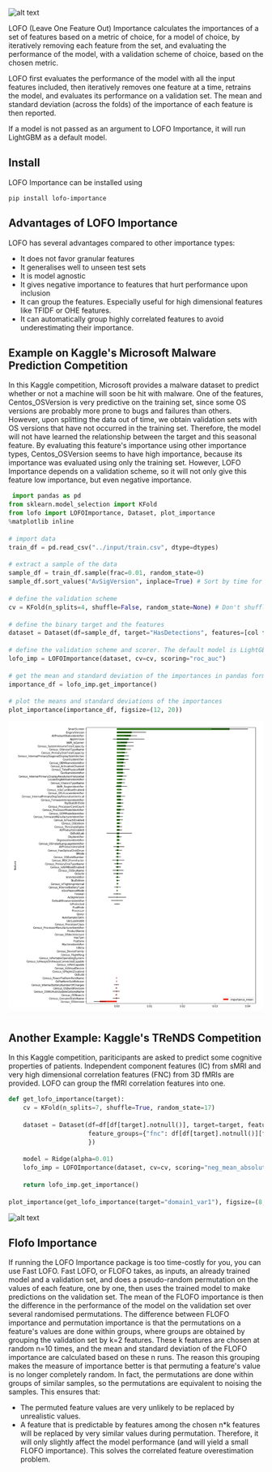 ![alt text](docs/lofo_logo.png?raw=true "Title")

LOFO (Leave One Feature Out) Importance calculates the importances of a set of features based on a metric of choice, for a model of choice, by iteratively removing each feature from the set, and evaluating the performance of the model, with a validation scheme of choice, based on the chosen metric.

LOFO first evaluates the performance of the model with all the input features included, then iteratively removes one feature at a time, retrains the model, and evaluates its performance on a validation set. The mean and standard deviation (across the folds) of the importance of each feature is then reported.

If a model is not passed as an argument to LOFO Importance, it will run LightGBM as a default model.

## Install

LOFO Importance can be installed using

```
pip install lofo-importance
```

## Advantages of LOFO Importance

LOFO has several advantages compared to other importance types:

* It does not favor granular features
* It generalises well to unseen test sets
* It is model agnostic
* It gives negative importance to features that hurt performance upon inclusion
* It can group the features. Especially useful for high dimensional features like TFIDF or OHE features.
* It can automatically group highly correlated features to avoid underestimating their importance.

## Example on Kaggle's Microsoft Malware Prediction Competition

In this Kaggle competition, Microsoft provides a malware dataset to predict whether or not a machine will soon be hit with malware. One of the features, Centos_OSVersion is very predictive on the training set, since some OS versions are probably more prone to bugs and failures than others. However, upon splitting the data out of time, we obtain validation sets with OS versions that have not occurred in the training set. Therefore, the model will not have learned the relationship between the target and this seasonal feature. By evaluating this feature's importance using other importance types, Centos_OSVersion seems to have high importance, because its importance was evaluated using only the training set. However, LOFO Importance depends on a validation scheme, so it will not only give this feature low importance, but even negative importance.

```python
 import pandas as pd
from sklearn.model_selection import KFold
from lofo import LOFOImportance, Dataset, plot_importance
%matplotlib inline

# import data
train_df = pd.read_csv("../input/train.csv", dtype=dtypes)

# extract a sample of the data
sample_df = train_df.sample(frac=0.01, random_state=0)
sample_df.sort_values("AvSigVersion", inplace=True) # Sort by time for time split validation

# define the validation scheme
cv = KFold(n_splits=4, shuffle=False, random_state=None) # Don't shuffle to keep the time split split validation

# define the binary target and the features
dataset = Dataset(df=sample_df, target="HasDetections", features=[col for col in train_df.columns if col != "HasDetections"])

# define the validation scheme and scorer. The default model is LightGBM
lofo_imp = LOFOImportance(dataset, cv=cv, scoring="roc_auc")

# get the mean and standard deviation of the importances in pandas format
importance_df = lofo_imp.get_importance()

# plot the means and standard deviations of the importances
plot_importance(importance_df, figsize=(12, 20))
```

![alt text](docs/plot_importance.png?raw=true "Title")

## Another Example: Kaggle's TReNDS Competition

In this Kaggle competition, pariticipants are asked to predict some cognitive properties of patients.
Independent component features (IC) from sMRI and very high dimensional correlation features (FNC) from 3D fMRIs are provided.
LOFO can group the fMRI correlation features into one.

```python
def get_lofo_importance(target):
    cv = KFold(n_splits=7, shuffle=True, random_state=17)

    dataset = Dataset(df=df[df[target].notnull()], target=target, features=loading_features,
                      feature_groups={"fnc": df[df[target].notnull()][fnc_features].values
                      })

    model = Ridge(alpha=0.01)
    lofo_imp = LOFOImportance(dataset, cv=cv, scoring="neg_mean_absolute_error", model=model)

    return lofo_imp.get_importance()

plot_importance(get_lofo_importance(target="domain1_var1"), figsize=(8, 8), kind="box")
```

![alt text](docs/plot_importance_box.png?raw=true "Title")

## Flofo Importance

If running the LOFO Importance package is too time-costly for you, you can use Fast LOFO. Fast LOFO, or FLOFO takes, as inputs, an already trained model and a validation set, and does a pseudo-random permutation on the values of each feature, one by one, then uses the trained model to make predictions on the validation set. The mean of the FLOFO importance is then the difference in the performance of the model on the validation set over several randomised permutations.
The difference between FLOFO importance and permutation importance is that the permutations on a feature's values are done within groups, where groups are obtained by grouping the validation set by k=2 features. These k features are chosen at random n=10 times, and the mean and standard deviation of the FLOFO importance are calculated based on these n runs.
The reason this grouping makes the measure of importance better is that permuting a feature's value is no longer completely random. In fact, the permutations are done within groups of similar samples, so the permutations are equivalent to noising the samples. This ensures that:

* The permuted feature values are very unlikely to be replaced by unrealistic values.
* A feature that is predictable by features among the chosen n*k features will be replaced by very similar values during permutation. Therefore, it will only slightly affect the model performance (and will yield a small FLOFO importance). This solves the correlated feature overestimation problem.
